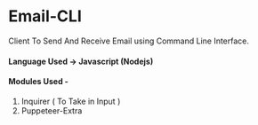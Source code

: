# Email-CLI
Client To Send And Receive Email using Command Line Interface.

#### Language Used -> Javascript (Nodejs)

#### Modules Used -
1) Inquirer ( To Take in Input )
2) Puppeteer-Extra 
